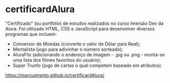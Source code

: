 # certificardAlura

"Certificado" (ou portfólio) de estudos realizados no curso Imersão Dev da Alura. 
Foi utilizado HTML, CSS e JavaScript para desenvolver diversos programas que incluem:
- Conversor de Moedas (converte o valor de Dólar para Real);
- Mentalista (jogo para adivinhar o número sorteado);
- AluraFlix (adicionando o endereço de imagem - .jpg ou .png - monta-se uma lista dos filmes favoritos do usuário);
- Super Trunfo (jogo de cartas o qual competem baseado em atributos).

https://marcustrento.github.io/certificardAlura/
